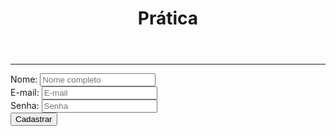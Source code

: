 <!DOCTYPE html>
<html lang="pt-br">
<head>
    <meta charset="UTF-8">
    <meta name="viewport" content="width=device-width, initial-scale=1.0">
    <title>Exércicio</title>
</head>
<body>
    <header>
        <h1>Prática</h1>
    </header>
    <hr color="GREEN"/>
        <form>
            <label for="Nome completo">Nome:</label>
            <input type="text" placeholder="Nome completo" id="Nome completo"/>
        <br>
            <label for="E-mail">E-mail:</label>
            <input type="text" placeholder="E-mail" id="E-mail" />
            <br>
            <label for="Senha">Senha:</label>
            <input type="Senha" placeholder="Senha" id="Senha" max="10" min="5"/>
        <br>
            <button type="submit">
                Cadastrar
            </button>
        </form>
</body>
</html>
